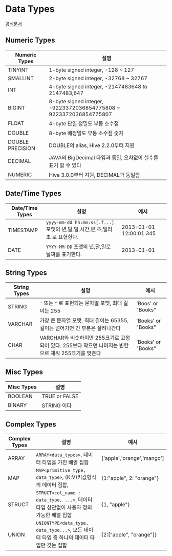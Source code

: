 # Data Types

[공식문서](https://cwiki.apache.org/confluence/display/Hive/LanguageManual+Types#LanguageManualTypes-char)

## Numeric Types

|Numeric Types|설명
|-------|---------------------|
|TINYINT|1-byte signed integer, -128 ~ 127|
|SMALLINT|2-byte signed integer, -32768 ~ 32767|
|INT|4-byte signed integer, -2147483648 to 2147483,647|
|BIGINT|8-byte signed integer, -9223372036854775808 ~ 9223372036854775807|
|FLOAT|4-byte 단일 정밀도 부동 소수점|
|DOUBLE|8-byte 배정밀도 부동 소수점 숫자|
|DOUBLE PRECISION|DOUBLE의 alias, Hive 2.2.0부터 지원|
|DECIMAL|JAVA의 BigDecimal 타입과 동일, 오차없이 실수를 표기 할 수 있다|
|NUMERIC|Hive 3.0.0부터 지원, DECIMAL과 동일함|

## Date/Time Types

|Date/Time Types|설명|예시|
|---------------|----|----|
|TIMESTAMP|`yyyy-mm-dd hh:mm:ss[.f...]` 포맷의 년,달,일,시간,분,초,밀리초 로 표현한다.|2013-01-01 12:00:01.345|
|DATE|`YYYY-­MM-­DD` 포맷의 년,달,일로 날짜를 표기한다.|2013-01-01|

## String Types

|String Types|설명|예시|
|------------|----|----|
|STRING|`'` 또는 `"` 로 표현되는 문자열 포맷, 최대 길이는 255|'Boos' or "Books"|
|VARCHAR|가장 큰 문자열 포맷, 최대 길이는 65355, 길이는 넘어가면 긴 부분은 잘려나간다|'Books' or "Books"|
|CHAR|VARCHAR와 비슷하지만 255크기로 고정되어 있다. 255보다 작으면 나머지는 빈칸으로 채워 255크기를 맞춘다|'Books' or "Books"|

## Misc Types

|Misc Types|설명|
|----------|----|
|BOOLEAN|TRUE or FALSE|
|BINARY|STRING 이다|

## Complex Types

|Complex Types|설명|예시|
|-------------|----|----|
|ARRAY|`ARRAY<data_types>`, 데이터 타입을 가진 배열 집합|['apple','orange','mango']|
|MAP| `MAP<primitive_type, data_type>`, (K:V)키값형식의 데이터 집합, |{1:"apple", 2: "orange"}|
|STRUCT|`STRUCT<col_name : data_type, ...>`, 데이터 타입 상관없이 사용자 정의 가능한 배열 집합 | {1, "apple"}|
|UNION|`UNIONTYPE<data_type, data_type...>`, 모든 데이터 타입 중 하나의 데이터 타입만 갖는 집합 | {2:["apple", "orange"]}|